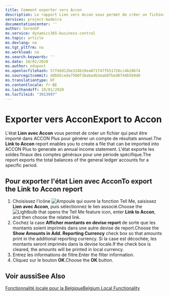 ```yaml
---
title: Comment exporter vers Accon
description: Le rapport Lien vers Accon vous permet de créer un fichier qui peut être importé dans ACCON Plus pour générer un compte de résultat annuel.
services: project-madeira
documentationcenter: ''
author: SorenGP
ms.service: dynamics365-business-central
ms.topic: article
ms.devlang: na
ms.tgt_pltfrm: na
ms.workload: na
ms.search.keywords: ''
ms.date: 10/01/2020
ms.author: edupont
ms.openlocfilehash: 57fddd12be324b19ea071f47fb51726cc4b28674
ms.sourcegitcommit: ddbb5cede750df1baba4b3eab8fbed6744b5b9d6
ms.translationtype: HT
ms.contentlocale: fr-BE
ms.lasthandoff: 10/01/2020
ms.locfileid: "3913997"
---
```

# <a name="export-to-accon"></a><span data-ttu-id="92336-103">Exporter vers Accon</span><span class="sxs-lookup"><span data-stu-id="92336-103">Export to Accon</span></span>
<span data-ttu-id="92336-104">L'état **Lien avec Accon** vous permet de créer un fichier qui peut être importé dans ACCON Plus pour générer un compte de résultats annuel.</span><span class="sxs-lookup"><span data-stu-id="92336-104">The **Link to Accon** report enables you to create a file that can be imported into ACCON Plus to generate an annual income statement.</span></span> <span data-ttu-id="92336-105">L'état exporte les soldes finaux des comptes généraux pour une période spécifique.</span><span class="sxs-lookup"><span data-stu-id="92336-105">The report exports the total balances of the general ledger accounts for a specific period.</span></span>  

## <a name="to-export-the-link-to-accon-report"></a><span data-ttu-id="92336-106">Pour exporter l'état Lien avec Accon</span><span class="sxs-lookup"><span data-stu-id="92336-106">To export the Link to Accon report</span></span>  
1.  <span data-ttu-id="92336-107">Choisissez l'icône ![Ampoule qui ouvre la fonction Tell Me](../../media/ui-search/search_small.png "Dites-moi ce que vous voulez faire"), saisissez **Lien avec Accon**, puis sélectionnez le lien associé.</span><span class="sxs-lookup"><span data-stu-id="92336-107">Choose the ![Lightbulb that opens the Tell Me feature](../../media/ui-search/search_small.png "Tell me what you want to do") icon, enter **Link to Accon**, and then choose the related link.</span></span>  
2.  <span data-ttu-id="92336-108">Cochez la case **Afficher montants en devise report** de sorte que les montants soient imprimés dans une autre devise de report.</span><span class="sxs-lookup"><span data-stu-id="92336-108">Choose the **Show Amounts in Add. Reporting Currency** check box so that amounts print in the additional reporting currency.</span></span> <span data-ttu-id="92336-109">Si la case est décochée, les montants seront imprimés dans la devise locale.</span><span class="sxs-lookup"><span data-stu-id="92336-109">If the check box is cleared, the amounts will be printed in local currency.</span></span>  
3.  <span data-ttu-id="92336-110">Entrez les informations de filtre.</span><span class="sxs-lookup"><span data-stu-id="92336-110">Enter the filter information.</span></span>  
4.  <span data-ttu-id="92336-111">Cliquez sur le bouton **OK**.</span><span class="sxs-lookup"><span data-stu-id="92336-111">Choose the **OK** button.</span></span>  

## <a name="see-also"></a><span data-ttu-id="92336-112">Voir aussi</span><span class="sxs-lookup"><span data-stu-id="92336-112">See Also</span></span>  
 [<span data-ttu-id="92336-113">Fonctionnalité locale pour la Belgique</span><span class="sxs-lookup"><span data-stu-id="92336-113">Belgium Local Functionality</span></span>](belgium-local-functionality.md)
